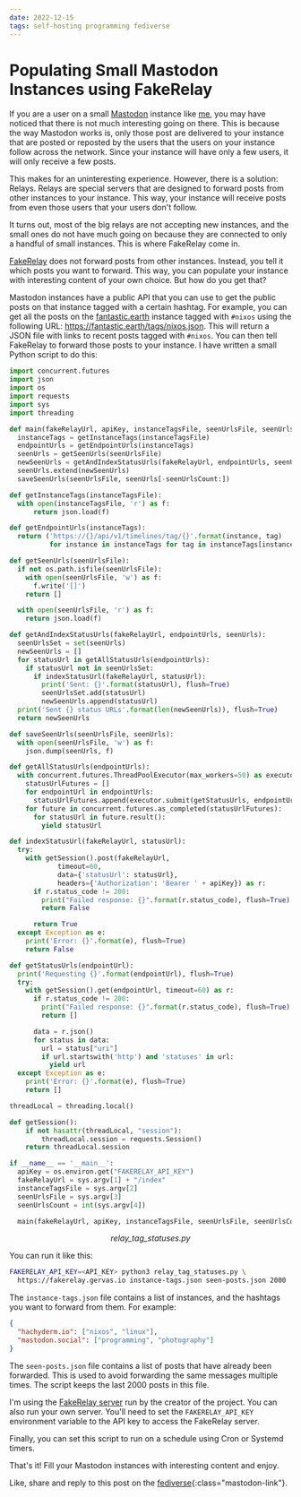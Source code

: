 ```yaml
---
date: 2022-12-15
tags: self-hosting programming fediverse
---
```


# Populating Small Mastodon Instances using FakeRelay

If you are a user on a small [Mastodon](https://joinmastodon.org) instance like [me](https://fantastic.earth/@abnv), you may have noticed that there is not much interesting going on there. This is because the way Mastodon works is, only those post are delivered to your instance that are posted or reposted by the users that the users on your instance follow across the network. Since your instance will have only a few users, it will only receive a few posts.

This makes for an uninteresting experience. However, there is a solution: Relays. Relays are special servers that are designed to forward posts from other instances to your instance. This way, your instance will receive posts from even those users that your users don't follow.

It turns out, most of the big relays are not accepting new instances, and the small ones do not have much going on because they are connected to only a handful of small instances. This is where FakeRelay come in.

[FakeRelay](https://github.com/g3rv4/FakeRelay) does not forward posts from other instances. Instead, you tell it which posts you want to forward. This way, you can populate your instance with interesting content of your own choice. But how do you get that?

Mastodon instances have a public API that you can use to get the public posts on that instance tagged with a certain hashtag. For example, you can get all the posts on the [fantastic.earth](https://fantastic.earth) instance tagged with `#nixos` using the following URL: <https://fantastic.earth/tags/nixos.json>. This will return a JSON file with links to recent posts tagged with `#nixos`. You can then tell FakeRelay to forward those posts to your instance. I have written a small Python script to do this:

```python
import concurrent.futures
import json
import os
import requests
import sys
import threading

def main(fakeRelayUrl, apiKey, instanceTagsFile, seenUrlsFile, seenUrlsCount):
  instanceTags = getInstanceTags(instanceTagsFile)
  endpointUrls = getEndpointUrls(instanceTags)
  seenUrls = getSeenUrls(seenUrlsFile)
  newSeenUrls = getAndIndexStatusUrls(fakeRelayUrl, endpointUrls, seenUrls)
  seenUrls.extend(newSeenUrls)
  saveSeenUrls(seenUrlsFile, seenUrls[-seenUrlsCount:])

def getInstanceTags(instanceTagsFile):
  with open(instanceTagsFile, 'r') as f:
      return json.load(f)

def getEndpointUrls(instanceTags):
  return ('https://{}/api/v1/timelines/tag/{}'.format(instance, tag)
          for instance in instanceTags for tag in instanceTags[instance])

def getSeenUrls(seenUrlsFile):
  if not os.path.isfile(seenUrlsFile):
    with open(seenUrlsFile, 'w') as f:
      f.write('[]')
    return []

  with open(seenUrlsFile, 'r') as f:
    return json.load(f)

def getAndIndexStatusUrls(fakeRelayUrl, endpointUrls, seenUrls):
  seenUrlsSet = set(seenUrls)
  newSeenUrls = []
  for statusUrl in getAllStatusUrls(endpointUrls):
    if statusUrl not in seenUrlsSet:
      if indexStatusUrl(fakeRelayUrl, statusUrl):
        print('Sent: {}'.format(statusUrl), flush=True)
        seenUrlsSet.add(statusUrl)
        newSeenUrls.append(statusUrl)
  print('Sent {} status URLs'.format(len(newSeenUrls)), flush=True)
  return newSeenUrls

def saveSeenUrls(seenUrlsFile, seenUrls):
  with open(seenUrlsFile, 'w') as f:
    json.dump(seenUrls, f)

def getAllStatusUrls(endpointUrls):
  with concurrent.futures.ThreadPoolExecutor(max_workers=50) as executor:
    statusUrlFutures = []
    for endpointUrl in endpointUrls:
      statusUrlFutures.append(executor.submit(getStatusUrls, endpointUrl))
    for future in concurrent.futures.as_completed(statusUrlFutures):
      for statusUrl in future.result():
        yield statusUrl

def indexStatusUrl(fakeRelayUrl, statusUrl):
  try:
    with getSession().post(fakeRelayUrl,
            timeout=60,
            data={'statusUrl': statusUrl},
            headers={'Authorization': 'Bearer ' + apiKey}) as r:
      if r.status_code != 200:
        print("Failed response: {}".format(r.status_code), flush=True)
        return False

      return True
  except Exception as e:
    print('Error: {}'.format(e), flush=True)
    return False

def getStatusUrls(endpointUrl):
  print('Requesting {}'.format(endpointUrl), flush=True)
  try:
    with getSession().get(endpointUrl, timeout=60) as r:
      if r.status_code != 200:
        print("Failed response: {}".format(r.status_code), flush=True)
        return []

      data = r.json()
      for status in data:
        url = status["uri"]
        if url.startswith('http') and 'statuses' in url:
          yield url
  except Exception as e:
    print('Error: {}'.format(e), flush=True)
    return []

threadLocal = threading.local()

def getSession():
    if not hasattr(threadLocal, "session"):
        threadLocal.session = requests.Session()
    return threadLocal.session

if __name__ == '__main__':
  apiKey = os.environ.get("FAKERELAY_API_KEY")
  fakeRelayUrl = sys.argv[1] + "/index"
  instanceTagsFile = sys.argv[2]
  seenUrlsFile = sys.argv[3]
  seenUrlsCount = int(sys.argv[4])

  main(fakeRelayUrl, apiKey, instanceTagsFile, seenUrlsFile, seenUrlsCount)
```

<center><em>relay_tag_statuses.py</em></center>

You can run it like this:

```bash
FAKERELAY_API_KEY=<API_KEY> python3 relay_tag_statuses.py \
  https://fakerelay.gervas.io instance-tags.json seen-posts.json 2000
```

The `instance-tags.json` file contains a list of instances, and the hashtags you want to forward from them. For example:

```json
{
  "hachyderm.io": ["nixos", "linux"],
  "mastodon.social": ["programming", "photography"]
}
```

The `seen-posts.json` file contains a list of posts that have already been forwarded. This is used to avoid forwarding the same messages multiple times. The script keeps the last 2000 posts in this file.

I'm using the [FakeRelay server](https://fakerelay.gervas.io) run by the creator of the project. You can also run your own server. You'll need to set the `FAKERELAY_API_KEY` environment variable to the API key to access the FakeRelay server.

Finally, you can set this script to run on a schedule using Cron or Systemd timers.

That's it! Fill your Mastodon instances with interesting content and enjoy.

Like, share and reply to this post on the [fediverse](https://fantastic.earth/@abnv/109518233198510914){:class="mastodon-link"}.
